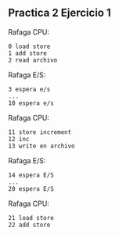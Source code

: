 ## Practica 2 Ejercicio 1
Rafaga CPU:
```
0 load store
1 add store
2 read archivo
```
Rafaga E/S:
```
3 espera e/s
...
10 espera e/s
```
Rafaga CPU:
```
11 store increment
12 inc
13 write en archivo
```

Rafaga E/S:
```
14 espera E/S
...
20 espera E/S
```

Rafaga CPU:
```
21 load store
22 add store
```